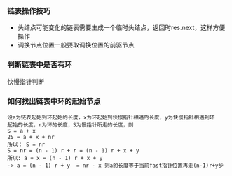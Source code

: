 ### 链表操作技巧
- 头结点可能变化的链表需要生成一个临时头结点，返回时res.next，这样方便操作
- 调换节点位置一般要取调换位置的前驱节点

### 判断链表中是否有环
快慢指针判断

### 如何找出链表中环的起始节点
```
设a为链表起始到环起始的长度，x为环起始到快慢指针相遇的长度，y为快慢指针相遇到环
起始的长度，r为环的长度，S为慢指针所走的长度，则
S = a + x
2S = a + x + nr
所以： S = nr
S = nr = (n - 1) r + r = (n - 1) r + x + y
所以: a + x = (n - 1) r + x + y
-> a = (n - 1) r + y  = nr - x 则a的长度等于当前fast指针位置再走(n-1)r+y步
```
